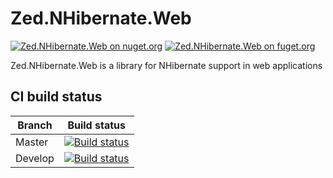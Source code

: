 # Zed.NHibernate.Web
[![Zed.NHibernate.Web on nuget.org](https://img.shields.io/nuget/v/Zed.NHibernate.Web.svg)](https://www.nuget.org/packages/Zed.NHibernate.Web) [![Zed.NHibernate.Web on fuget.org](https://www.fuget.org/packages/Zed.NHibernate.Web/badge.svg)](https://www.fuget.org/packages/Zed.NHibernate.Web)

Zed.NHibernate.Web is a library for NHibernate support in web applications

## CI build status

Branch  | Build status
------------- | -------------
Master  | [![Build status](https://ci.appveyor.com/api/projects/status/mhc3hl3ud28ipbsn/branch/master?svg=true)](https://ci.appveyor.com/project/ztepsic/zed-nhibernate-web/branch/master)
Develop  | [![Build status](https://ci.appveyor.com/api/projects/status/mhc3hl3ud28ipbsn/branch/develop?svg=true)](https://ci.appveyor.com/project/ztepsic/zed-nhibernate-web/branch/develop)

